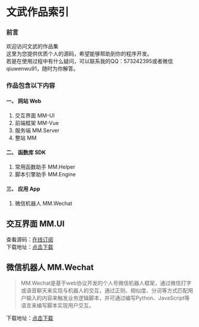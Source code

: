 文武作品索引
====
  
### 前言
欢迎访问文武的作品集  
这里为您提供优质个人的源码，希望能够帮助到你的程序开发。  
若是在使用过程中有什么疑问，可以联系我的QQ：573242395或者微信qiuwenwu91，随时为你解答。  


### 作品包含以下内容  
#### 一、 网站 Web  
  1. 交互界面 MM-UI
  2. 前端框架 MM-Vue
  3. 服务端 MM.Server  
  4. 整站 MM  
  
#### 二、 函数库 SDK  
  1. 常用函数助手 MM.Helper  
  2. 脚本引擎助手 MM.Engine  
  
#### 三、 应用 App  
1. 微信机器人 MM.Wechat  
  
交互界面 MM.UI
----
查看源码：[在线订阅](https://github.com/573242395/mm-UI)  
下载地址：[点击下载](https://github.com/573242395/mm-UI/archive/master.zip)  
    
    
    
    
    
    
    
    
    
    
    
    
    
    
    
    
    
    

微信机器人 MM.Wechat
----
>MM.Wechat是基于web协议开发的个人号微信机器人框架，通过微信打字或语音聊天来实现与机器人的交互，通过正则、相似度、分词等方式匹配用户输入的内容来触发业务逻辑脚本，并可通过编写Python、JavaScript等语言来编写脚本实现用户交互。

下载地址：[点击下载](http://baidu.com)  
